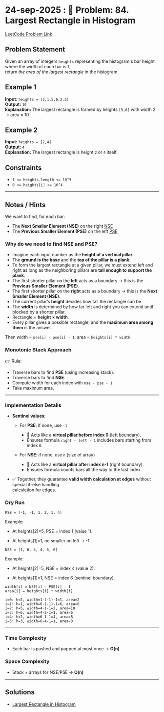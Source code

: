 # 24-sep-2025 : 📘 Problem: 84. Largest Rectangle in Histogram

[LeetCode Problem Link](https://leetcode.com/problems/largest-rectangle-in-histogram/)

## Problem Statement

Given an array of integers `heights` representing the histogram's bar height where the width of each bar is 1,  
return *the area of the largest rectangle* in the histogram.

## Example 1

**Input:** `heights = [2,1,5,6,2,3]`  
**Output:** `10`  
**Explanation:** The largest rectangle is formed by heights `[5,6]` with width 2 → area = 10.

## Example 2

**Input:** `heights = [2,4]`  
**Output:** `4`  
**Explanation:** The largest rectangle is height `2` or `4` itself.

## Constraints

- `1 <= heights.length <= 10^5`
- `0 <= heights[i] <= 10^4`

---

## Notes / Hints

We want to find, for each bar:
- The **Next Smaller Element (NSE)** on the right [NSE](../drills/next-smaller-element.md)
- The **Previous Smaller Element (PSE)** on the left [PSE](../drills/previous-smaller-element.md)

### Why do we need to find NSE and PSE?

- Imagine each input number as the **height of a vertical pillar**.
- The **ground is the base** and the **top of the pillar is a plank**.
- To form the largest rectangle at a given pillar, we must extend left and right as long as the neighboring pillars are **tall enough to support the plank**.
- The first shorter pillar on the **left** acts as a boundary → this is the **Previous Smaller Element (PSE)**.
- The first shorter pillar on the **right** acts as a boundary → this is the **Next Smaller Element (NSE)**.
- The current pillar’s **height** decides how tall the rectangle can be.
- The **width** is determined by how far left and right you can extend until blocked by a shorter pillar.
- Rectangle = **height × width**.
- Every pillar gives a possible rectangle, and the **maximum area among them** is the answer.

Then width = `nse[i] - pse[i] - 1`, area = `heights[i] * width`.

### Monotonic Stack Approach

👉 Rule:
- Traverse bars to find **PSE** (using increasing stack).
- Traverse bars to find **NSE**.
- Compute width for each index with `nse - pse - 1`.
- Take maximum area.

---

### Implementation Details

- **Sentinel values**:
  - For **PSE**: if none, use `-1`
    - 📝 Acts like a **virtual pillar before index 0** (left boundary).
    - Ensures formula `right - left - 1` includes bars starting from index `0`.

  - For **NSE**: if none, use `n` (size of array)
    - 📝 Acts like a **virtual pillar after index n-1** (right boundary).
    - Ensures formula counts bars all the way to the last index.

- ✅ Together, they guarantee **valid width calculation at edges** without special if-else handling.  
calculation for edges.

### Dry Run
```
PSE = [-1, -1, 1, 2, 1, 4]
```
Example:

- At heights[2]=5, PSE = index 1 (value 1).

- At heights[1]=1, no smaller on left → -1.
```
NSE = [1, 6, 4, 4, 6, 6]
```
Example:

- At heights[2]=5, NSE = index 4 (value 2).

- At heights[1]=1, NSE = index 6 (sentinel boundary).

```
width[i] = NSE[i] - PSE[i] - 1
area[i] = heights[i] * width[i]
```

```
i=0: h=2, width=1-(-1)-1=1, area=2
i=1: h=1, width=6-(-1)-1=6, area=6
i=2: h=5, width=4-1-1=2, area=10
i=3: h=6, width=4-2-1=1, area=6
i=4: h=2, width=6-1-1=4, area=8
i=5: h=3, width=6-4-1=1, area=3

```
---

### Time Complexity
- Each bar is pushed and popped at most once → **O(n)**

### Space Complexity
- Stack + arrays for NSE/PSE → **O(n)**

---

## Solutions

- [Largest Rectangle in Histogram](../../../../src/main/kotlin/monotonic/leetcode/_84_LargestRectangleHistogram.kt)
